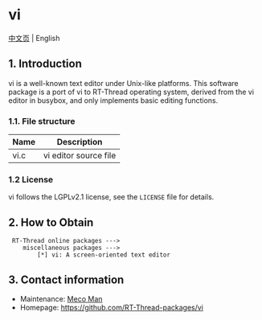 # vi

[中文页](README_ZH.md) | English

## 1. Introduction

vi is a well-known text editor under Unix-like platforms. This software package is a port of vi to RT-Thread operating system, derived from the vi editor in busybox, and only implements basic editing functions.

### 1.1. File structure

| Name | Description |
| ---- | ---- |
| vi.c | vi editor source file |

### 1.2 License

vi follows the LGPLv2.1 license, see the `LICENSE` file for details.

## 2. How to Obtain

     RT-Thread online packages --->
        miscellaneous packages --->
            [*] vi: A screen-oriented text editor

## 3. Contact information

- Maintenance: [Meco Man](https://github.com/mysterywolf)
- Homepage: <https://github.com/RT-Thread-packages/vi>
